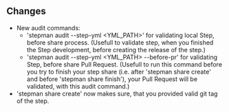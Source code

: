## Changes

* New audit commands:
  - 'stepman audit --step-yml <YML_PATH>' for validating local Step, before share process.
    (Usefull to validate step, when you finished the Step development, before creating the release of the step.)
  - 'stepman audit --step-yml <YML_PATH> --before-pr' for validating Step, before share Pull Request.
    (Usefull to run this command before you try to finish your step share (i.e. after 'stepman share create' and before 'stepman share finish'), your Pull Request will be validated, with this audit command.)
* 'stepman share create' now makes sure, that you provided valid git tag of the step.
